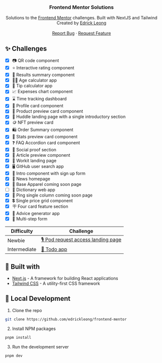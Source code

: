 <p align="center">
<h3 align="center">Frontend Mentor Solutions</h3>

<p align="center">
    Solutions to the <a href="https://www.frontendmentor.io/">Frontend Mentor</a> challenges. Built with NextJS and Tailwind
    <br />
    Created by <a href="https://twitter.com/edrickleong_">Edrick Leong</a>
    <br />
    <br />
    <a href="https://github.com/edrickleong/frontend-mentor/issues">Report Bug</a>
    ·
    <a href="https://github.com/edrickleong/frontend-mentor/issues">Request Feature</a>
</p>

## ✨ Challenges

- [x] 📷 QR code component
- [x] ⭐ Interactive rating component
- [x] 💯 Results summary component
- [x] 🧑‍🦳 Age calculator app
- [x] 💸 Tip calculator app
- [x] 📈 Expenses chart component
- [x] ⌛ Time tracking dashboard
- [x] 👤 Profile card component
- [x] 🧴 Product preview card component
- [x] 📱 Huddle landing page with a single introductory section
- [x] 🪙 NFT preview card
- [x] 🛍️ Order Summary component
- [x] 🔢 Stats preview card component
- [x] ❓ FAQ Accordion card component
- [x] 📝 Social proof section
- [x] 📄 Article preview component
- [x] 📱 Workit landing page
- [x] 🖥️ GitHub user search app
- [x] 📄 Intro component with sign up form
- [x] 📰 News homepage
- [x] 👚 Base Apparel coming soon page
- [ ] 📖 Dictionary web app
- [x] 📃 Ping single column coming soon page
- [x] 💲 Single price grid component
- [x] 🪧 Four card feature section
- [x] 💭 Advice generator app
- [x] 📄 Multi-step form

| Difficulty   | Challenge                                                       |
|--------------|-----------------------------------------------------------------|
| Newbie       | [🎙 Pod request access landing page](./apps/pod-request-access) | 
| Intermediate | [📝 Todo app](./apps/todo-app)                                  |

## 🔧 Built with

- [Next.js](https://nextjs.org/) - A framework for building React applications
- [Tailwind CSS](https://tailwindcss.com/) - A utility-first CSS framework

## 🚀 Local Development

1. Clone the repo

```sh
git clone https://github.com/edrickleong/frontend-mentor
```

2. Install NPM packages

```sh
pnpm install
```

3. Run the development server

```
pnpm dev
```
